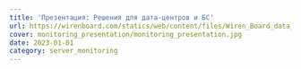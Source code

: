 ```yaml
---
title: 'Презентация: Решения для дата-центров и БС'
url: https://wirenboard.com/statics/web/content/files/Wiren_Board_data_center.pdf
cover: monitoring_presentation/monitoring_presentation.jpg
date: 2023-01-01
category: server_monitoring
---
```

